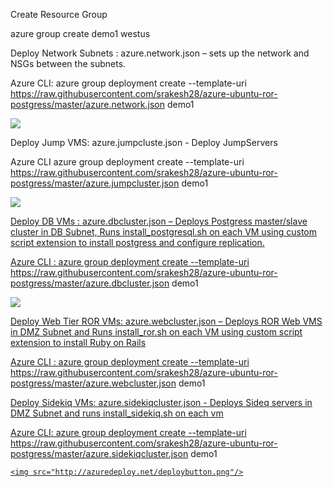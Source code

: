 
Create Resource Group

azure group create demo1 westus

Deploy Network Subnets : azure.network.json – sets up the network and NSGs between the subnets.

Azure CLI: azure group deployment create --template-uri https://raw.githubusercontent.com/srakesh28/azure-ubuntu-ror-postgress/master/azure.network.json  demo1

<a href="https://portal.azure.com/#create/Microsoft.Template/uri/https%3A%2F%2Fraw.githubusercontent.com%2Fsrakesh28%2Fazure-ubuntu-ror-postgress%2Fmaster%2Fazure.network.json" target="_blank">
    <img src="http://azuredeploy.net/deploybutton.png"/>

</a>

Deploy Jump VMS: azure.jumpcluste.json - Deploy JumpServers 

Azure CLI azure group deployment create --template-uri https://raw.githubusercontent.com/srakesh28/azure-ubuntu-ror-postgress/master/azure.jumpcluster.json demo1

<a href="https://portal.azure.com/#create/Microsoft.Template/uri/https%3A%2F%2Fraw.githubusercontent.com%2Fsrakesh28%2Fazure-ubuntu-ror-postgress%2Fmaster%2Fazure.jumpcluster.json" target="_blank">
    <img src="http://azuredeploy.net/deploybutton.png"/>


Deploy DB VMs : azure.dbcluster.json – Deploys Postgress master/slave cluster in DB Subnet,  Runs install_postgresql.sh on each VM using custom script extension to install postgress and configure replication.

Azure CLI : azure group deployment create --template-uri https://raw.githubusercontent.com/srakesh28/azure-ubuntu-ror-postgress/master/azure.dbcluster.json demo1

<a href="https://portal.azure.com/#create/Microsoft.Template/uri/https%3A%2F%2Fraw.githubusercontent.com%2Fsrakesh28%2Fazure-ubuntu-ror-postgress%2Fmaster%2Fazure.dbcluster.json" target="_blank">
    <img src="http://azuredeploy.net/deploybutton.png"/>


Deploy Web Tier ROR VMs: azure.webcluster.json – Deploys ROR Web VMS in DMZ Subnet and  Runs install_ror.sh on each VM using custom script extension to install Ruby on Rails

Azure CLI : azure group deployment create --template-uri https://raw.githubusercontent.com/srakesh28/azure-ubuntu-ror-postgress/master/azure.webcluster.json demo1


<a href="https://portal.azure.com/#create/Microsoft.Template/uri/https%3A%2F%2Fraw.githubusercontent.com%2Fsrakesh28%2Fazure-ubuntu-ror-postgress%2Fmaster%2Fazure.webcluster.json" target="_blank">

Deploy Sidekiq VMs: azure.sidekiqcluster.json - Deploys Sideq servers in DMZ Subnet and runs install_sidekiq.sh on each vm

Azure CLI: azure group deployment create --template-uri https://raw.githubusercontent.com/srakesh28/azure-ubuntu-ror-postgress/master/azure.sidekiqcluster.json demo1

<a href="https://portal.azure.com/#create/Microsoft.Template/uri/https%3A%2F%2Fraw.githubusercontent.com%2Fsrakesh28%2Fazure-ubuntu-ror-postgress%2Fmaster%2Fazure.sidekiqcluster.json" target="_blank">

    <img src="http://azuredeploy.net/deploybutton.png"/>

</a>
